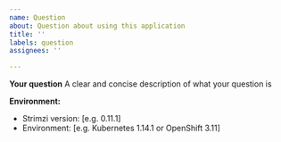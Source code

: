 ```yaml
---
name: Question
about: Question about using this application
title: ''
labels: question
assignees: ''

---
```


**Your question**
A clear and concise description of what your question is

**Environment:**
 - Strimzi version: [e.g. 0.11.1]
 - Environment: [e.g. Kubernetes 1.14.1 or OpenShift 3.11]
